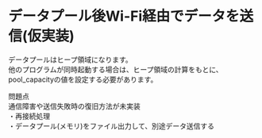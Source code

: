 # データプール後Wi-Fi経由でデータを送信(仮実装)

データプールはヒープ領域になります。  
他のプログラムが同時起動する場合は、ヒープ領域の計算をもとに、  
pool_capacityの値を設定する必要があります。

問題点  
通信障害や送信失敗時の復旧方法が未実装  
・再接続処理  
・データプール(メモリ)をファイル出力して、別途データ送信する
